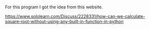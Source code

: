 For this program I got the idea from this website.

https://www.sololearn.com/Discuss/2228331/how-can-we-calculate-square-root-without-using-any-built-in-function-in-python